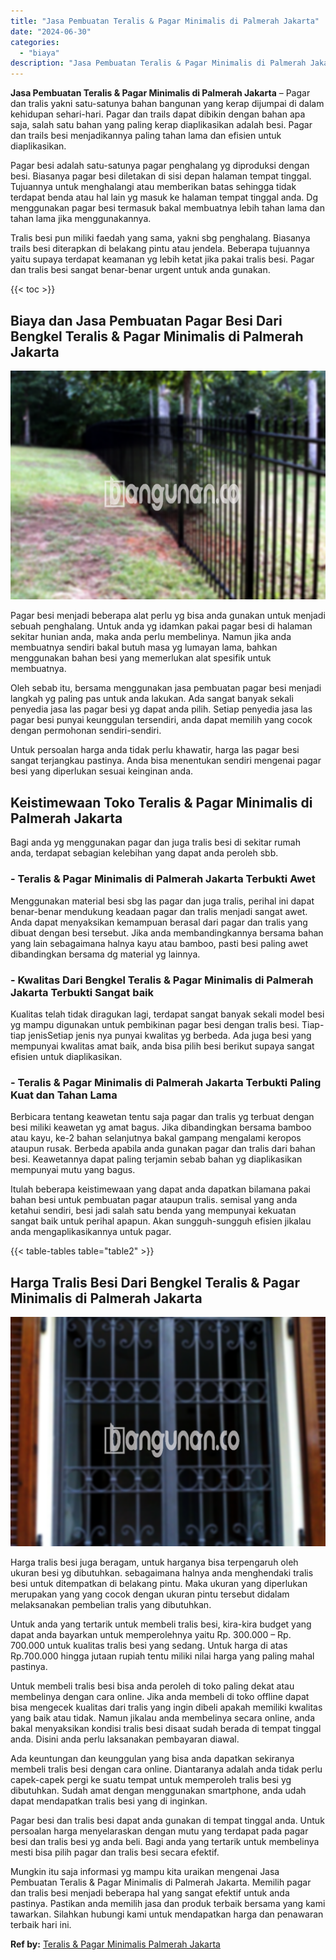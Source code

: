 ```yaml
---
title: "Jasa Pembuatan Teralis & Pagar Minimalis di Palmerah Jakarta"
date: "2024-06-30"
categories: 
  - "biaya"
description: "Jasa Pembuatan Teralis & Pagar Minimalis di Palmerah Jakarta. Mungkin itu saja informasi yg mampu kita uraikan mengenai Jasa Pembuatan Teralis & Pagar Minima..."
---
```


**Jasa Pembuatan Teralis & Pagar Minimalis di Palmerah Jakarta** – Pagar dan tralis yakni satu-satunya bahan bangunan yang kerap dijumpai di dalam kehidupan sehari-hari. Pagar dan trails dapat dibikin dengan bahan apa saja, salah satu bahan yang paling kerap diaplikasikan adalah besi. Pagar dan trails besi menjadikannya paling tahan lama dan efisien untuk diaplikasikan.

Pagar besi adalah satu-satunya pagar penghalang yg diproduksi dengan besi. Biasanya pagar besi diletakan di sisi depan halaman tempat tinggal. Tujuannya untuk menghalangi atau memberikan batas sehingga tidak terdapat benda atau hal lain yg masuk ke halaman tempat tinggal anda. Dg menggunakan pagar besi termasuk bakal membuatnya lebih tahan lama dan tahan lama jika menggunakannya.

Tralis besi pun miliki faedah yang sama, yakni sbg penghalang. Biasanya trails besi diterapkan di belakang pintu atau jendela. Beberapa tujuannya yaitu supaya terdapat keamanan yg lebih ketat jika pakai tralis besi. Pagar dan tralis besi sangat benar-benar urgent untuk anda gunakan.

{{< toc >}}

## Biaya dan Jasa Pembuatan Pagar Besi Dari Bengkel Teralis & Pagar Minimalis di Palmerah Jakarta

![Jasa Pembuatan Teralis & Pagar Minimalis di Palmerah Jakarta](/images/pagar-minimalis-murah-57.png)

Pagar besi menjadi beberapa alat perlu yg bisa anda gunakan untuk menjadi sebuah penghalang. Untuk anda yg idamkan pakai pagar besi di halaman sekitar hunian anda, maka anda perlu membelinya. Namun jika anda membuatnya sendiri bakal butuh masa yg lumayan lama, bahkan menggunakan bahan besi yang memerlukan alat spesifik untuk membuatnya.

Oleh sebab itu, bersama menggunakan jasa pembuatan pagar besi menjadi langkah yg paling pas untuk anda lakukan. Ada sangat banyak sekali penyedia jasa las pagar besi yg dapat anda pilih. Setiap penyedia jasa las pagar besi punyai keunggulan tersendiri, anda dapat memilih yang cocok dengan permohonan sendiri-sendiri.

Untuk persoalan harga anda tidak perlu khawatir, harga las pagar besi sangat terjangkau pastinya. Anda bisa menentukan sendiri mengenai pagar besi yang diperlukan sesuai keinginan anda.

## Keistimewaan Toko Teralis & Pagar Minimalis di Palmerah Jakarta

Bagi anda yg menggunakan pagar dan juga tralis besi di sekitar rumah anda, terdapat sebagian kelebihan yang dapat anda peroleh sbb.

### \- Teralis & Pagar Minimalis di Palmerah Jakarta Terbukti Awet

Menggunakan material besi sbg las pagar dan juga tralis, perihal ini dapat benar-benar mendukung keadaan pagar dan tralis menjadi sangat awet. Anda dapat menyaksikan kemampuan berasal dari pagar dan tralis yang dibuat dengan besi tersebut. Jika anda membandingkannya bersama bahan yang lain sebagaimana halnya kayu atau bamboo, pasti besi paling awet dibandingkan bersama dg material yg lainnya.

### \- Kwalitas Dari Bengkel Teralis & Pagar Minimalis di Palmerah Jakarta Terbukti Sangat baik

Kualitas telah tidak diragukan lagi, terdapat sangat banyak sekali model besi yg mampu digunakan untuk pembikinan pagar besi dengan tralis besi. Tiap-tiap jenisSetiap jenis nya punyai kwalitas yg berbeda. Ada juga besi yang mempunyai kwalitas amat baik, anda bisa pilih besi berikut supaya sangat efisien untuk diaplikasikan.

### \- Teralis & Pagar Minimalis di Palmerah Jakarta Terbukti Paling Kuat dan Tahan Lama

Berbicara tentang keawetan tentu saja pagar dan tralis yg terbuat dengan besi miliki keawetan yg amat bagus. Jika dibandingkan bersama bamboo atau kayu, ke-2 bahan selanjutnya bakal gampang mengalami keropos ataupun rusak. Berbeda apabila anda gunakan pagar dan tralis dari bahan besi. Keawetannya dapat paling terjamin sebab bahan yg diaplikasikan mempunyai mutu yang bagus.

Itulah beberapa keistimewaan yang dapat anda dapatkan bilamana pakai bahan besi untuk pembuatan pagar ataupun tralis. semisal yang anda ketahui sendiri, besi jadi salah satu benda yang mempunyai kekuatan sangat baik untuk perihal apapun. Akan sungguh-sungguh efisien jikalau anda mengaplikasikannya untuk pagar.

{{< table-tables table="table2" >}}

## Harga Tralis Besi Dari Bengkel Teralis & Pagar Minimalis di Palmerah Jakarta

![Jasa Pembuatan Teralis & Pagar Minimalis di Palmerah Jakarta](/images/teralis-minimalis-murah-29.png)

Harga tralis besi juga beragam, untuk harganya bisa terpengaruh oleh ukuran besi yg dibutuhkan. sebagaimana halnya anda menghendaki tralis besi untuk ditempatkan di belakang pintu. Maka ukuran yang diperlukan merupakan yang yang cocok dengan ukuran pintu tersebut didalam melaksanakan pembelian tralis yang dibutuhkan.

Untuk anda yang tertarik untuk membeli tralis besi, kira-kira budget yang dapat anda bayarkan untuk memperolehnya yaitu Rp. 300.000 – Rp. 700.000 untuk kualitas tralis besi yang sedang. Untuk harga di atas Rp.700.000 hingga jutaan rupiah tentu miliki nilai harga yang paling mahal pastinya.

Untuk membeli tralis besi bisa anda peroleh di toko paling dekat atau membelinya dengan cara online. Jika anda membeli di toko offline dapat bisa mengecek kualitas dari tralis yang ingin dibeli apakah memiliki kwalitas yang baik atau tidak. Namun jikalau anda membelinya secara online, anda bakal menyaksikan kondisi tralis besi disaat sudah berada di tempat tinggal anda. Disini anda perlu laksanakan pembayaran diawal.

Ada keuntungan dan keunggulan yang bisa anda dapatkan sekiranya membeli tralis besi dengan cara online. Diantaranya adalah anda tidak perlu capek-capek pergi ke suatu tempat untuk memperoleh tralis besi yg dibutuhkan. Sudah amat dengan menggunakan smartphone, anda udah dapat mendapatkan tralis besi yang di inginkan.

Pagar besi dan tralis besi dapat anda gunakan di tempat tinggal anda. Untuk persoalan harga menyelaraskan dengan mutu yang terdapat pada pagar besi dan tralis besi yg anda beli. Bagi anda yang tertarik untuk membelinya mesti bisa pilih pagar dan tralis besi secara efektif.

Mungkin itu saja informasi yg mampu kita uraikan mengenai Jasa Pembuatan Teralis & Pagar Minimalis di Palmerah Jakarta. Memilih pagar dan tralis besi menjadi beberapa hal yang sangat efektif untuk anda pastinya. Pastikan anda memilih jasa dan produk terbaik bersama yang kami tawarkan. Silahkan hubungi kami untuk mendapatkan harga dan penawaran terbaik hari ini.

**Ref by:** [Teralis & Pagar Minimalis Palmerah Jakarta](https://id.wikipedia.org/wiki/Teralis)
